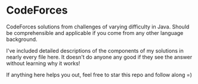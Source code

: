 # CodeForces
CodeForces solutions from challenges of varying difficulty in Java. Should be comprehensible and applicable if you come from any other language background.

I've included detailed descriptions of the components of my solutions in nearly every file here. 
It doesn't do anyone any good if they see the answer without learning why it works!

If anything here helps you out, feel free to star this repo and follow along =)
